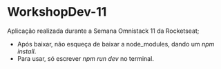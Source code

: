 # WorkshopDev-11
 Aplicação realizada durante a Semana Omnistack 11 da Rocketseat;

- Após baixar, não esqueça de baixar a node_modules, dando um *npm install*.
- Para usar, só escrever *npm run dev* no terminal.